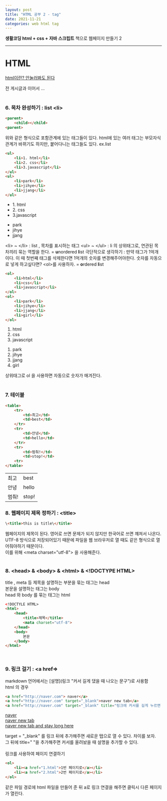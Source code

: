 ```yaml
---
layout: post
title: "HTML 공부 2 - tag"
date: 2021-11-21
categories: web html tag
---
```


**생활코딩 html + css + 자바 스크립트** 책으로 웹페이지 만들기 2

---

# HTML
[html이란? 안눌러봐도 된다](https://developer.mozilla.org/ko/docs/Web/HTML "별 의미는 없다 링크 넣기 연습하려고 넣어봄")

전 게시글과 이어서 ...
<br><br>

### 6. 목차 완성하기 : list \<li>
```html
<parent>
    <child></child>
<parent>
```
위와 같은 형식으로 포함관계에 있는 태그들이 있다. html에 있는 여러 태그는 부모자식관계가 바뀌기도 하지만, 붙어다니는 태그들도 있다.  ex.list
<br>
```html
<ul>
    <li>1. html</li>
    <li>2. css</li>
    <li>3.javascript</li>
</ul>
<ul>
    <li>park</li>
    <li>jihye</li>
    <li>jjang</li>
</ul>
```
<ul>
    <li>1. html</li>
    <li>2. css</li>
    <li>3.javascript</li>
</ul>
<ul>
    <li>park</li>
    <li>jihye</li>
    <li>jjang</li>
</ul>

\<li> ~ \</li> : list , 목차를 표시하는 태그
\<ul> ~ \</ul> : li 의 상위태그로, 연관된 목차끼리 묶는 역할을 한다. = **u**nordered **l**ist
극단적으로 생각하기 : 만약 태그가 1억개이다. 이 때 첫번째 태그를 삭제한다면 1억개의 숫자를 변경해주어야한다. 숫자를 자동으로 넣게 하고싶다면? \<ol>를 사용하자. = **o**rdered **l**ist

```html
<ol>
    <li>html</li>
    <li>css</li>
    <li>javascript</li>
</ol>
<ol>
    <li>park</li>
    <li>jihye</li>
    <li>jjang</li>
    <li>girl</li>
</ol>
```
<ol>
    <li>html</li>
    <li>css</li>
    <li>javascript</li>
</ol>
<ol>
    <li>park</li>
    <li>jihye</li>
    <li>jjang</li>
    <li>girl</li>
</ol>  
상위태그로 ol 을 사용하면 자동으로 숫자가 매겨진다.  <br>
<br>

### 7. 테이블
```html
<table>
    <tr>
        <td>최고</td>
        <td>best</td>
    </tr>
    <tr>
        <td>안녕</td>
        <td>hello</td>
    </tr>
    <tr>
        <td>멈춰!</td>
        <td>stop!</td>
    <tr>
</table>
```   

<table>
    <tr>
        <td>최고</td>
        <td>best</td>
    </tr>
    <tr>
        <td>안녕</td>
        <td>hello</td>
    </tr>
    <tr>
        <td>멈춰!</td>
        <td>stop!</td>
    </tr>
</table>

### 8. 웹페이지 제목 정하기 : \<title>  

```html
\<title>this is title\</title>
```
웹페이지의 제목이 된다. 영어로 쓰면 문제가 되지 않지만 한국어로 쓰면 꺠져서 나온다. UTF-8 방식으로 저장되어있기 때문에 파일을 웹 브라우저로 열 때도 같은 형식으로 열어줘야하기 때문이다.  
이를 위해 \<meta charset="utf-8"> 을 사용해준다.  
<br>
### 8. \<head> & \<body> & \<html> & \<!DOCTYPE HTML>
title , meta 등 제목을 설명하는 부분을 묶는 태그는 head  
본문을 설명하는 태그는 body  
head 와 body 를 묶는 태그는 html

```html
<!DOCTYLE HTML>
<html>
    <head>
        <title>제목</title>
        <mata charset="utf-8">
    </head>
    <body>
        본문
    </body>
</html>
```
<br>

### 9. 링크 걸기 : <a href=>
markdown 언어에서는 \[설명]\(링크 "커서 길게 댔을 때 나오는 문구")로 사용함  
html 의 경우 
```html
<a href="http://naver.com"> naver</a>
<a href="http://naver.com" target="_blank">naver new tab</a>
<a href="http://naver.com" target="_blank" title="링크에 커서를 길게 누르면 네이버라는 걸 알 수 있죠">
```
<a href="http://naver.com"> naver</a>    
<a href="http://naver.com" target="_blank">naver new tab</a>    
<a href="http://naver.com" target="_blank" title="링크에 커서를 대고 있으면 네이버라는 걸 알 수 있죠">naver new tab and stay long here</a>   

target = "_blank" 를 링크 뒤에 추가해주면 새로운 탭으로 열 수 있다. 차이를 보자.  
그 뒤에 title=" "을 추가해주면 커서를 올려놨을 때 설명을 추가할 수 있다.  
<br>
링크를 사용하여 페이지 연결하기

```html 
<ol>
    <li><a href="1.html">1번 페이지로</a></li>
    <li><a href="2.html">2번 페이지로</a></li>
</ol>
```
같은 파일 경로에 html 파일을 만들어 준 뒤 a로 링크 연결을 해주면 클릭시 다른 페이지가 열린다.